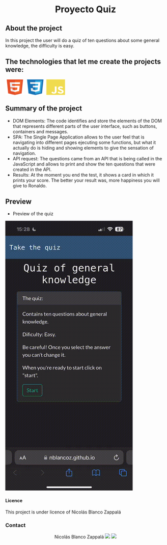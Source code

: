 <h1 align="center">Proyecto Quiz</h1>

## About the project
In this project the user will do a quiz of ten questions about some general knowledge, the difficulty is easy.

## The technologies that let me create the projects were:

<img align="center" alt="HTML" height="50" width="60" src="https://raw.githubusercontent.com/devicons/devicon/master/icons/html5/html5-original.svg">

<img align="center" alt="CSS" height="50" width="60" src="https://raw.githubusercontent.com/devicons/devicon/master/icons/css3/css3-original.svg">

<img align="center" alt="Rafa-Js" height="50" width="60" src="https://raw.githubusercontent.com/devicons/devicon/master/icons/javascript/javascript-plain.svg">

## Summary of the project
<ul>
    <li>
    DOM Elements: The code identifies and store the elements of the DOM that represents different parts of the user interface, such as buttons, containers and messages.
    </li>
    <li>
    SPA: The Single Page Application allows to the user feel that is navigating into different pages ejecuting some functions, but what it actually do is hiding and showing elements to give the sensation of navigation.
    </li>
    <li>
    API request: The questions came from an API that is being called in the JavaScript and allows to print and show the ten questions that were created in the API.
    </li>
    <li>
    Results: At the moment you end the test, it shows a card in which it prints your score. The better your result was, more happiness you will give to Ronaldo.
    </li>
</ul>


## Preview

- Preview of the quiz

![foto](./assets/quiz_preview.gif)

#### Licence
This project is under licence of Nicolás Blanco Zappalá

### Contact
  <p display="flex" align="center" justify-content="center">
 Nicolás Blanco Zappalá
<a href = "nblancozappala@gmail.com"><img src="https://img.shields.io/badge/-Gmail-%23333?style=for-the-badge&logo=gmail&logoColor=white" target="_blank"></a>
    <a href="https://www.linkedin.com/in/nblancoz" target="_blank"><img src="https://img.shields.io/badge/-LinkedIn-%230077B5?style=for-the-badge&logo=linkedin&logoColor=white" target="_blank"></a> 
</p>